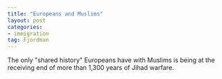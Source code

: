 ```yaml
---
title: "Europeans and Muslims"
layout: post
categories:
- immigration
tag: Fjordman
---
```


The only "shared history" Europeans have with Muslims is being at the receiving end of more than 1,300 years of Jihad warfare.
